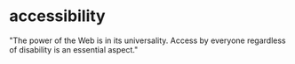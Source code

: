 # accessibility
"The power of the Web is in its universality. Access by everyone regardless of disability is an essential aspect."
